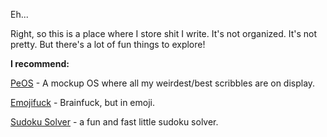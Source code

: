 Eh...

Right, so this is a place where I store shit I write. It's not organized. It's not pretty. But there's a lot of fun things to explore!

**I recommend:**

[PeOS](http://picturelements.github.io) - A mockup OS where all my weirdest/best scribbles are on display.

[Emojifuck](http://picturelements.github.io/emojifuck/) - Brainfuck, but in emoji.

[Sudoku Solver](https://picturelements.github.io/sudokuSolver) - a fun and fast little sudoku solver.
